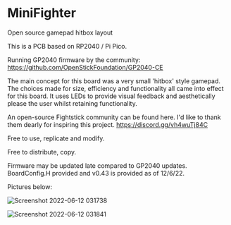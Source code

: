 # MiniFighter
Open source gamepad hitbox layout

This is a PCB based on RP2040 / Pi Pico.

Running GP2040 firmware by the community: https://github.com/OpenStickFoundation/GP2040-CE

The main concept for this board was a very small 'hitbox' style gamepad. The choices made for size, efficiency and functionality all came into effect for this board. It uses LEDs to provide visual feedback and aesthetically please the user whilst retaining functionality.

An open-source Fightstick community can be found here. I'd like to thank them dearly for inspiring this project.
https://discord.gg/vh4wuTj84C

Free to use, replicate and modify.

Free to distribute, copy.

Firmware may be updated late compared to GP2040 updates. BoardConfig.H provided and v0.43 is provided as of 12/6/22.

Pictures below:

![Screenshot 2022-06-12 031738](https://user-images.githubusercontent.com/42714371/173553395-36daeb55-07b7-4b38-9ae2-46bc07e55269.png)

![Screenshot 2022-06-12 031841](https://user-images.githubusercontent.com/42714371/173553405-956b3bc6-7df5-48a6-a672-d24884d9e0d6.png)
